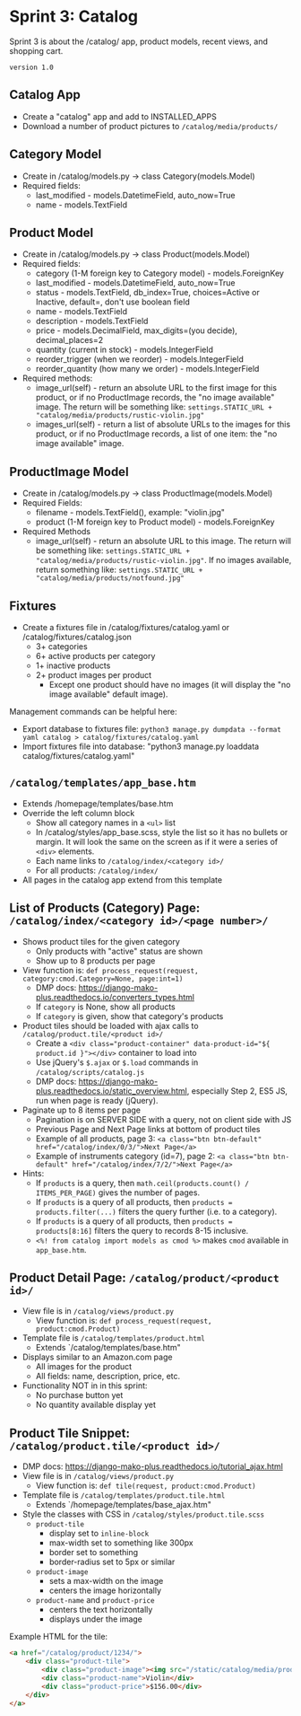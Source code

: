 # Sprint 3: Catalog

Sprint 3 is about the /catalog/ app, product models, recent views, and shopping cart.

`version 1.0`

## Catalog App

* Create a "catalog" app and add to INSTALLED_APPS
* Download a number of product pictures to `/catalog/media/products/`

## Category Model

* Create in /catalog/models.py -> class Category(models.Model)
* Required fields:
  * last_modified - models.DatetimeField, auto_now=True
  * name - models.TextField

## Product Model

* Create in /catalog/models.py -> class Product(models.Model)
* Required fields:
  * category (1-M foreign key to Category model) - models.ForeignKey
  * last_modified - models.DatetimeField, auto_now=True
  * status - models.TextField, db_index=True, choices=Active or Inactive, default=, don't use boolean field
  * name - models.TextField
  * description - models.TextField
  * price - models.DecimalField, max_digits=(you decide), decimal_places=2
  * quantity (current in stock) - models.IntegerField
  * reorder_trigger (when we reorder) - models.IntegerField
  * reorder_quantity (how many we order) - models.IntegerField
* Required methods:
  * image_url(self) - return an absolute URL to the first image for this product, or if no ProductImage records, the "no image available" image. The return will be something like: `settings.STATIC_URL + "catalog/media/products/rustic-violin.jpg"`
  * images_url(self) - return a list of absolute URLs to the images for this product, or if no ProductImage records, a list of one item: the "no image available" image.

## ProductImage Model

* Create in /catalog/models.py -> class ProductImage(models.Model)
* Required Fields:
  * filename - models.TextField(), example: "violin.jpg"
  * product (1-M foreign key to Product model) - models.ForeignKey
* Required Methods
  * image_url(self) - return an absolute URL to this image. The return will be something like: `settings.STATIC_URL + "catalog/media/products/rustic-violin.jpg"`. If no images available, return something like: `settings.STATIC_URL + "catalog/media/products/notfound.jpg"`

## Fixtures

* Create a fixtures file in /catalog/fixtures/catalog.yaml or /catalog/fixtures/catalog.json
  * 3+ categories
  * 6+ active products per category
  * 1+ inactive products
  * 2+ product images per product
    * Except one product should have no images (it will display the "no image available" default image).

Management commands can be helpful here:

* Export database to fixtures file: `python3 manage.py dumpdata --format yaml catalog > catalog/fixtures/catalog.yaml`
* Import fixtures file into database: "python3 manage.py loaddata catalog/fixtures/catalog.yaml"

## `/catalog/templates/app_base.htm`

* Extends /homepage/templates/base.htm
* Override the left column block
  * Show all category names in a `<ul>` list
  * In /catalog/styles/app_base.scss, style the list so it has no bullets or margin. It will look the same on the screen as if it were a series of `<div>` elements.
  * Each name links to `/catalog/index/<category id>/`
  * For all products: `/catalog/index/`
* All pages in the catalog app extend from this template

## List of Products (Category) Page: `/catalog/index/<category id>/<page number>/`

* Shows product tiles for the given category
  * Only products with "active" status are shown
  * Show up to 8 products per page
* View function is: `def process_request(request, category:cmod.Category=None, page:int=1)`
  * DMP docs: https://django-mako-plus.readthedocs.io/converters_types.html
  * If `category` is None, show all products
  * If `category` is given, show that category's products
* Product tiles should be loaded with ajax calls to `/catalog/product.tile/<product id>/`
  * Create a `<div class="product-container" data-product-id="${ product.id }"></div>` container to load into
  * Use jQuery's `$.ajax` or `$.load` commands in `/catalog/scripts/catalog.js`
  * DMP docs: https://django-mako-plus.readthedocs.io/static_overview.html, especially Step 2, ES5 JS, run when page is ready (jQuery).
* Paginate up to 8 items per page
  * Pagination is on SERVER SIDE with a query, not on client side with JS
  * Previous Page and Next Page links at bottom of product tiles
  * Example of all products, page 3: `<a class="btn btn-default" href="/catalog/index/0/3/">Next Page</a>`
  * Example of instruments category (id=7), page 2: `<a class="btn btn-default" href="/catalog/index/7/2/">Next Page</a>`
* Hints:
  * If `products` is a query, then `math.ceil(products.count() / ITEMS_PER_PAGE)` gives the number of pages.
  * If `products` is a query of all products, then `products = products.filter(...)` filters the query further (i.e. to a category).
  * If `products` is a query of all products, then `products = products[8:16]` filters the query to records 8-15 inclusive.
  * `<%! from catalog import models as cmod %>` makes `cmod` available in `app_base.htm`.

## Product Detail Page: `/catalog/product/<product id>/`

* View file is in `/catalog/views/product.py`
  * View function is: `def process_request(request, product:cmod.Product)`
* Template file is `/catalog/templates/product.html`
  * Extends `/catalog/templates/base.htm"
* Displays similar to an Amazon.com page
  * All images for the product
  * All fields: name, description, price, etc.
* Functionality NOT in in this sprint:
  * No purchase button yet
  * No quantity available display yet

## Product Tile Snippet: `/catalog/product.tile/<product id>/`

* DMP docs: https://django-mako-plus.readthedocs.io/tutorial_ajax.html
* View file is in `/catalog/views/product.py`
  * View function is: `def tile(request, product:cmod.Product)`
* Template file is `/catalog/templates/product.tile.html`
  * Extends `/homepage/templates/base_ajax.htm"
* Style the classes with CSS in `/catalog/styles/product.tile.scss`
  * `product-tile`
    * display set to `inline-block`
    * max-width set to something like 300px
    * border set to something
    * border-radius set to 5px or similar
  * `product-image`
    * sets a max-width on the image
    * centers the image horizontally
  * `product-name` and `product-price`
    * centers the text horizontally
    * displays under the image

Example HTML for the tile:
```html
<a href="/catalog/product/1234/">
    <div class="product-tile">
        <div class="product-image"><img src="/static/catalog/media/products/violin.jpg"/></div>
        <div class="product-name">Violin</div>
        <div class="product-price">$156.00</div>
    </div>
</a>
```
